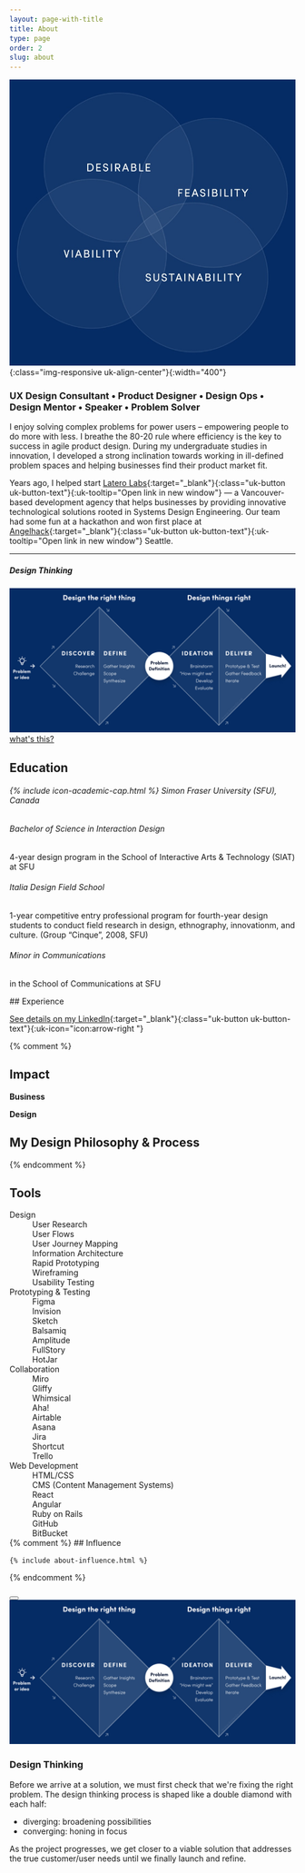 ```yaml
---
layout: page-with-title
title: About
type: page
order: 2
slug: about
---
```


<a id="top"></a>

<!-- {% include about-tinynav.html %} -->

![Desireability Feasibility Viability Sustainability](/assets/content-images/DFVS-venn.jpg){:class="img-responsive uk-align-center"}{:width="400"}

### UX Design Consultant • Product Designer • Design Ops • Design Mentor • Speaker • Problem Solver

I enjoy solving complex problems for power users – empowering people to do more with less. I breathe the 80-20 rule where efficiency is the key to success in agile product design. During my undergraduate studies in innovation, I developed a strong inclination towards working in ill-defined problem spaces and helping businesses find their product market fit.

Years ago, I helped start [Latero Labs](https://www.laterolabs.com/){:target="\_blank"}{:class="uk-button uk-button-text"}{:uk-tooltip="Open link in new window"} — a Vancouver-based development agency that helps businesses by providing innovative technological solutions rooted in Systems Design Engineering. Our team had some fun at a hackathon and won first place at [Angelhack](https://www.angelhack.com/){:target="\_blank"}{:class="uk-button uk-button-text"}{:uk-tooltip="Open link in new window"} Seattle.

---

<h5 class="uk-text-center">Design Thinking</h5>
<div class="uk-card uk-borderd uk-text-center uk-align-center uk-width-2-3@s">
	<a href="#design-diamond" data-uk-toggle>
		<img src="/assets/content-images/about-designdiamond.jpg" alt="Design Diamond Process" class="img-responsive fade-in-hover">
		<span class="uk-button uk-button-link uk-margin-small-top" uk-icon="arrow-up">what's this?</span>
	</a>
</div>

## Education

<h6 class="uk-margin-bottom">
    {% include icon-academic-cap.html %}
    Simon Fraser University (SFU), Canada
</h6>
<div uk-grid class="uk-child-width-1-1 uk-grid-small uk-grid-match">
	<div class="uk-card">
		<div class="uk-card-body subtle-card">
			<h6>Bachelor of Science in Interaction Design</h6>
			<p class="uk-margin-remove uk-text-small">
				4-year design program in the School of Interactive Arts & Technology (SIAT) at SFU
			</p>
		</div>
	</div>
	<div class="uk-card uk-width-1-2@s">
		<div class="uk-card-body subtle-card">
			<h6>Italia Design Field School</h6>
			<p class="uk-margin-remove uk-text-small">
				1-year competitive entry professional program for fourth-year design students to conduct field research in design, ethnography, innovationm, and culture. (Group “Cinque”, 2008, SFU)
			</p>
		</div>
	</div>
	<div class="uk-card uk-width-1-2@s">
		<div class="uk-card-body subtle-card">
			<h6>Minor in Communications</h6>
			<p class="uk-margin-remove uk-text-small">
				in the School of Communications at SFU
			</p>
		</div>
	</div>
</div>
## Experience

[See details on my LinkedIn](https://www.linkedin.com/in/lokaren/details/experience/){:target="\_blank"}{:class="uk-button uk-button-text"}{:uk-icon="icon:arrow-right "}

{% comment %}

## Impact

**Business**

**Design**

## My Design Philosophy & Process

{% endcomment %}

## Tools

<div uk-grid class="uk-child-width-1-4@m uk-child-width-1-2">
	<div>
		<dt>Design</dt>
		<dd>User Research</dd>
		<dd>User Flows</dd>
		<dd>User Journey Mapping</dd>
		<dd>Information Architecture</dd>
		<dd>Rapid Prototyping</dd>
		<dd>Wireframing</dd>
		<dd>Usability Testing</dd>
	</div>
	<div>
		<dt>Prototyping & Testing</dt>
		<dd>Figma</dd>
		<dd>Invision</dd>
		<dd>Sketch</dd>
		<dd>Balsamiq</dd>
		<dd>Amplitude</dd>
		<dd>FullStory</dd>
		<dd>HotJar</dd>
	</div>
	<div>
		<dt>Collaboration</dt>
		<dd>Miro</dd>
		<dd>Gliffy</dd>
		<dd>Whimsical</dd>
		<dd>Aha!</dd>
		<dd>Airtable</dd>
		<dd>Asana</dd>
		<dd>Jira</dd>
		<dd>Shortcut</dd>
		<dd>Trello</dd>
	</div>
	<div>
		<dt>Web Development</dt>
		<dd>HTML/CSS</dd>
		<dd>CMS (Content Management Systems)</dd>
		<dd>React</dd>
		<dd>Angular</dd>
		<dd>Ruby on Rails</dd>
		<dd>GitHub</dd>
		<dd>BitBucket</dd>
	</div>
</div>
{% comment %}
    ## Influence

    {% include about-influence.html %}

{% endcomment %}

<div id="design-diamond" class="uk-modal-full" uk-modal>
  <div class="uk-modal-dialog">
		<button class="uk-modal-close-full uk-close-large" type="button" uk-close></button>
		<div class="uk-grid-collapse uk-child-width-1-1 uk-grid-match" uk-grid uk-height-viewport>
			<div class="uk-width-2-3@m bg-brand-medium uk-padding">
				<div class="uk-height-1-1 uk-flex uk-flex-middle">
					<img src="/assets/content-images/about-designdiamond.jpg" alt="Design Diamond Process" class="img-responsive uk-width-1-1">
				</div>
			</div>
			<div class="uk-width-1-3@m uk-padding-large uk-text-medium uk-align-top">
			<h3>Design Thinking</h3>
				<p>
					Before we arrive at a solution, we must first check that we're fixing the right problem. The design thinking process is shaped like a double diamond with each half:
				</p>
				<ul>
					<li>diverging: broadening possibilities</li>
					<li>converging: honing in focus</li>
				</ul>
				<p>
					As the project progresses, we get closer to a viable solution that addresses the true customer/user needs until we finally launch and refine.
				</p>
			</div>
     </div>
	</div>
</div>
